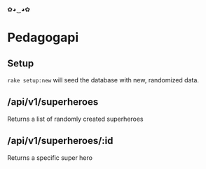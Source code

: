 ✿◕‿◕✿

# Pedagogapi

## Setup

`rake setup:new` will seed the database with new, randomized data.

## /api/v1/superheroes
Returns a list of randomly created superheroes

## /api/v1/superheroes/:id
Returns a specific super hero
